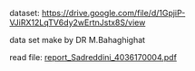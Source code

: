 
dataset:
https://drive.google.com/file/d/1GpjiP-VJiRX12LqTV6dy2wErtnJstx8S/view

data set make by DR M.Bahaghighat

read file:
[report_Sadreddini_4036170004.pdf](https://github.com/user-attachments/files/19429825/report_Sadreddini_4036170004.pdf)

